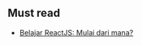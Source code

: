 Must read
---------

-	[Belajar ReactJS: Mulai dari mana?](http://wayanjimmy.netlify.com/2018-11-15-belajar-react-js/)

